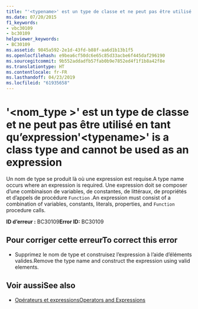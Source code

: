 ```yaml
---
title: "'<typename>' est un type de classe et ne peut pas être utilisé en tant qu’expression"
ms.date: 07/20/2015
f1_keywords:
- vbc30109
- bc30109
helpviewer_keywords:
- BC30109
ms.assetid: 9845a592-2e1d-43fd-b88f-aa6d1b13b1f5
ms.openlocfilehash: e9bea6cf50dc6e65c85d33acbe6f445daf296190
ms.sourcegitcommit: 9b552addadfb57fab0b9e7852ed4f1f1b8a42f8e
ms.translationtype: HT
ms.contentlocale: fr-FR
ms.lasthandoff: 04/23/2019
ms.locfileid: "61935658"
---
```

# <a name="typename-is-a-class-type-and-cannot-be-used-as-an-expression"></a><span data-ttu-id="84760-102">'\<nom_type >' est un type de classe et ne peut pas être utilisé en tant qu’expression</span><span class="sxs-lookup"><span data-stu-id="84760-102">'\<typename>' is a class type and cannot be used as an expression</span></span>
<span data-ttu-id="84760-103">Un nom de type se produit là où une expression est requise.</span><span class="sxs-lookup"><span data-stu-id="84760-103">A type name occurs where an expression is required.</span></span> <span data-ttu-id="84760-104">Une expression doit se composer d’une combinaison de variables, de constantes, de littéraux, de propriétés et d’appels de procédure `Function` .</span><span class="sxs-lookup"><span data-stu-id="84760-104">An expression must consist of a combination of variables, constants, literals, properties, and `Function` procedure calls.</span></span>  
  
 <span data-ttu-id="84760-105">**ID d’erreur :** BC30109</span><span class="sxs-lookup"><span data-stu-id="84760-105">**Error ID:** BC30109</span></span>  
  
## <a name="to-correct-this-error"></a><span data-ttu-id="84760-106">Pour corriger cette erreur</span><span class="sxs-lookup"><span data-stu-id="84760-106">To correct this error</span></span>  
  
- <span data-ttu-id="84760-107">Supprimez le nom de type et construisez l’expression à l’aide d’éléments valides.</span><span class="sxs-lookup"><span data-stu-id="84760-107">Remove the type name and construct the expression using valid elements.</span></span>  
  
## <a name="see-also"></a><span data-ttu-id="84760-108">Voir aussi</span><span class="sxs-lookup"><span data-stu-id="84760-108">See also</span></span>

- [<span data-ttu-id="84760-109">Opérateurs et expressions</span><span class="sxs-lookup"><span data-stu-id="84760-109">Operators and Expressions</span></span>](../../visual-basic/programming-guide/language-features/operators-and-expressions/index.md)
